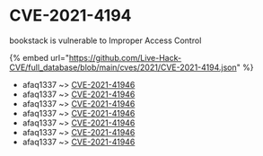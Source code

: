 # CVE-2021-4194

bookstack is vulnerable to Improper Access Control

{% embed url="https://github.com/Live-Hack-CVE/full_database/blob/main/cves/2021/CVE-2021-4194.json" %}


* afaq1337 ~> [CVE-2021-41946](https://www.alice-snow.ru/2021/database/cve-2021-4194/cve-2021-41946-afaq1337)
* afaq1337 ~> [CVE-2021-41946](https://www.alice-snow.ru/2021/database/cve-2021-4194/cve-2021-41946-afaq1337)
* afaq1337 ~> [CVE-2021-41946](https://www.alice-snow.ru/2021/database/cve-2021-4194/cve-2021-41946-afaq1337)
* afaq1337 ~> [CVE-2021-41946](https://www.alice-snow.ru/2021/database/cve-2021-4194/cve-2021-41946-afaq1337)
* afaq1337 ~> [CVE-2021-41946](https://www.alice-snow.ru/2021/database/cve-2021-4194/cve-2021-41946-afaq1337)
* afaq1337 ~> [CVE-2021-41946](https://www.alice-snow.ru/2021/database/cve-2021-4194/cve-2021-41946-afaq1337)
* afaq1337 ~> [CVE-2021-41946](https://www.alice-snow.ru/2021/database/cve-2021-4194/cve-2021-41946-afaq1337)